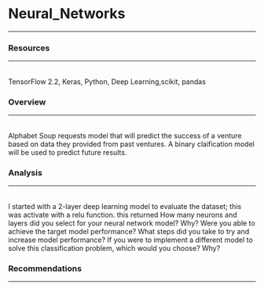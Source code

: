 # Neural_Networks
---

### Resources
---
###### 
TensorFlow 2.2, Keras, Python, Deep Learning,scikit, pandas

### Overview
---
###### 
Alphabet Soup requests model that will predict the success of a venture based on data they provided from past ventures.  A binary claification model will be used to predict future results.

### Analysis
---
###### 
I started with a 2-layer deep learning model to evaluate the dataset; this was activate with a relu function.  this returned 
How many neurons and layers did you select for your neural network model? Why?
Were you able to achieve the target model performance? What steps did you take to try and increase model performance?
If you were to implement a different model to solve this classification problem, which would you choose? Why?

### Recommendations
---
###### 

